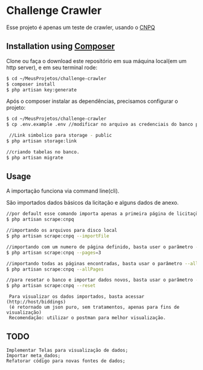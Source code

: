 # Challenge Crawler

Esse projeto é apenas um teste de crawler, usando o [CNPQ](http://www.cnpq.br/web/guest/licitacoes)

## Installation using [Composer](https://getcomposer.org/)

Clone ou faça o download este repositório em sua máquina local(em um http server), e em seu terminal rode:

```sh
$ cd ~/MeusProjetos/challenge-crawler
$ composer install
$ php artisan key:generate
```

Após o composer instalar as dependências, precisamos configurar o projeto:

```sh
$ cd ~/MeusProjetos/challenge-crawler
$ cp .env.example .env //modificar no arquivo as credenciais do banco para rodar as migrações;

 //Link simbolico para storage - public
$ php artisan storage:link

//criando tabelas no banco.
$ php artisan migrate
```


## Usage

A importação funciona via command line(cli).

São importados dados básicos da licitação e alguns dados de anexo.

```sh
//por default esse comando importa apenas a primeira página de licitações (10) e os anexos são importados apenas as urls.
$ php artisan scrape:cnpq 

//importando os arquivos para disco local
$ php artisan scrape:cnpq --importFile

//importando com um numero de página definido, basta user o parâmetro --pages=X
$ php artisan scrape:cnpq --pages=3

//importando todas as páginas encontradas, basta usar o parâmetro --allPages
$ php artisan scrape:cnpq --allPages

//para resetar o banco e importar dados novos, basta usar o parâmetro --reset
$ php artisan scrape:cnpq --reset
```

```
 Para visualizar os dados importados, basta acessar (http://host/biddings) 
 (é retornado um json puro, sem tratamentos, apenas para fins de visualização) 
 Recomendação: utilizar o postman para melhor visualização.
```

## TODO
```
Implementar Telas para visualização de dados;
Importar meta_dados;
Refatorar código para novas fontes de dados;
```
